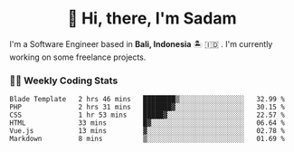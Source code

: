 <h1 align="center">👋 Hi, there, I'm Sadam</h1>
<p>I'm a Software Engineer based in <strong>Bali, Indonesia</strong> 🏝️ 🇮🇩 . I'm currently working on some freelance projects.</p>

### 👨‍💻 Weekly Coding Stats
<!--START_SECTION:waka-->

```text
Blade Template   2 hrs 46 mins   ████████▒░░░░░░░░░░░░░░░░   32.99 %
PHP              2 hrs 31 mins   ███████▓░░░░░░░░░░░░░░░░░   30.15 %
CSS              1 hr 53 mins    █████▓░░░░░░░░░░░░░░░░░░░   22.57 %
HTML             33 mins         █▓░░░░░░░░░░░░░░░░░░░░░░░   06.64 %
Vue.js           13 mins         ▓░░░░░░░░░░░░░░░░░░░░░░░░   02.78 %
Markdown         8 mins          ▒░░░░░░░░░░░░░░░░░░░░░░░░   01.69 %
```

<!--END_SECTION:waka-->
